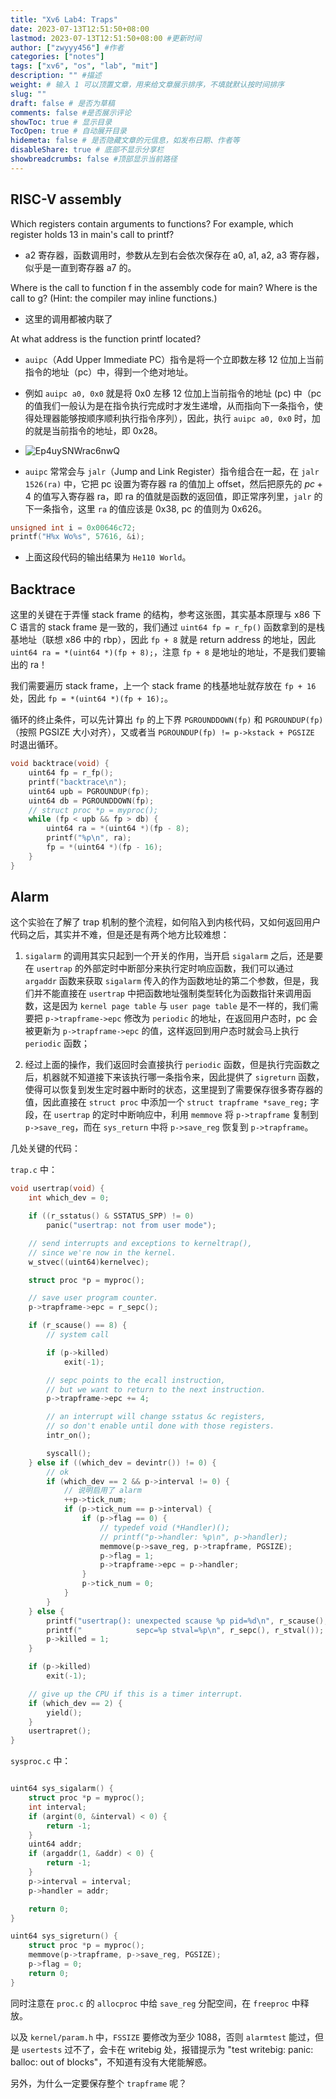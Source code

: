 ```yaml
---
title: "Xv6 Lab4: Traps"
date: 2023-07-13T12:51:50+08:00
lastmod: 2023-07-13T12:51:50+08:00 #更新时间
author: ["zwyyy456"] #作者
categories: ["notes"]
tags: ["xv6", "os", "lab", "mit"]
description: "" #描述
weight: # 输入 1 可以顶置文章，用来给文章展示排序，不填就默认按时间排序
slug: ""
draft: false # 是否为草稿
comments: false #是否展示评论
showToc: true # 显示目录
TocOpen: true # 自动展开目录
hidemeta: false # 是否隐藏文章的元信息，如发布日期、作者等
disableShare: true # 底部不显示分享栏
showbreadcrumbs: false #顶部显示当前路径
---
```

## RISC-V assembly

Which registers contain arguments to functions? For example, which register holds 13 in main's call to printf? 

- a2 寄存器，函数调用时，参数从左到右会依次保存在 a0, a1, a2, a3 寄存器，似乎是一直到寄存器 a7 的。

Where is the call to function f in the assembly code for main? Where is the call to g? (Hint: the compiler may inline functions.) 

- 这里的调用都被内联了

At what address is the function printf located? 

- `auipc`（Add Upper Immediate PC）指令是将一个立即数左移 $12$ 位加上当前指令的地址（pc）中，得到一个绝对地址。

- 例如 `auipc a0, 0x0` 就是将 $\text{0x0}$ 左移 $12$ 位加上当前指令的地址 (pc) 中（pc 的值我们一般认为是在指令执行完成时才发生递增，从而指向下一条指令，使得处理器能够按顺序顺利执行指令序列），因此，执行 `auipc a0, 0x0` 时，加的就是当前指令的地址，即 $\text{0x28}$。

- ![Ep4uySNWrac6nwQ](https://pic-upyun.zwyyy456.tech/smms/2023-12-26-065818.png)

- `auipc` 常常会与 `jalr`（Jump and Link Register）指令组合在一起，在 `jalr 1526(ra)` 中，它把 pc 设置为寄存器 ra 的值加上 offset，然后把原先的 $pc + 4$ 的值写入寄存器 ra，即 ra 的值就是函数的返回值，即正常序列里，`jalr` 的下一条指令，这里 `ra` 的值应该是 $\text{0x38}$, pc 的值则为 $\text{0x626}$。

```c
unsigned int i = 0x00646c72;
printf("H%x Wo%s", 57616, &i);
```

- 上面这段代码的输出结果为 `He110 World`。

## Backtrace 

这里的关键在于弄懂 stack frame 的结构，参考这张图，其实基本原理与 x86 下 C 语言的 stack frame 是一致的，我们通过 `uint64 fp = r_fp()` 函数拿到的是栈基地址（联想 x86 中的 rbp），因此 `fp + 8` 就是 return address 的地址，因此 `uint64 ra = *(uint64 *)(fp + 8);`，注意 `fp + 8` 是地址的地址，不是我们要输出的 ra！

我们需要遍历 stack frame，上一个 stack frame 的栈基地址就存放在 `fp + 16` 处，因此 `fp = *(uint64 *)(fp + 16);`。

循环的终止条件，可以先计算出 `fp` 的上下界 `PGROUNDDOWN(fp)` 和 `PGROUNDUP(fp)`（按照 PGSIZE 大小对齐），又或者当 `PGROUNDUP(fp) != p->kstack + PGSIZE` 时退出循环。

```cpp
void backtrace(void) {
    uint64 fp = r_fp();
    printf("backtrace\n");
    uint64 upb = PGROUNDUP(fp);
    uint64 db = PGROUNDDOWN(fp);
    // struct proc *p = myproc();
    while (fp < upb && fp > db) {
        uint64 ra = *(uint64 *)(fp - 8);
        printf("%p\n", ra);
        fp = *(uint64 *)(fp - 16);
    }
}
```

## Alarm

这个实验在了解了 trap 机制的整个流程，如何陷入到内核代码，又如何返回用户代码之后，其实并不难，但是还是有两个地方比较难想：

1. `sigalarm` 的调用其实只起到一个开关的作用，当开启 `sigalarm` 之后，还是要在 `usertrap` 的外部定时中断部分来执行定时响应函数，我们可以通过 `argaddr` 函数来获取 `sigalarm` 传入的作为函数地址的第二个参数，但是，我们并不能直接在 `usertrap` 中把函数地址强制类型转化为函数指针来调用函数，这是因为 `kernel page table` 与 `user page table` 是不一样的，我们需要把 `p->trapframe->epc` 修改为 `periodic` 的地址，在返回用户态时，pc 会被更新为 `p->trapframe->epc` 的值，这样返回到用户态时就会马上执行 `periodic` 函数；

2. 经过上面的操作，我们返回时会直接执行 `periodic` 函数，但是执行完函数之后，机器就不知道接下来该执行哪一条指令来，因此提供了 `sigreturn` 函数，使得可以恢复到发生定时器中断时的状态，这里提到了需要保存很多寄存器的值，因此直接在 `struct proc` 中添加一个 `struct trapframe *save_reg;` 字段，在 `usertrap` 的定时中断响应中，利用 `memmove` 将 `p->trapframe` 复制到 `p->save_reg`，而在 `sys_return` 中将 `p->save_reg` 恢复到 `p->trapframe`。

几处关键的代码：

`trap.c` 中：

```c
void usertrap(void) {
    int which_dev = 0;

    if ((r_sstatus() & SSTATUS_SPP) != 0)
        panic("usertrap: not from user mode");

    // send interrupts and exceptions to kerneltrap(),
    // since we're now in the kernel.
    w_stvec((uint64)kernelvec);

    struct proc *p = myproc();

    // save user program counter.
    p->trapframe->epc = r_sepc();

    if (r_scause() == 8) {
        // system call

        if (p->killed)
            exit(-1);

        // sepc points to the ecall instruction,
        // but we want to return to the next instruction.
        p->trapframe->epc += 4;

        // an interrupt will change sstatus &c registers,
        // so don't enable until done with those registers.
        intr_on();

        syscall();
    } else if ((which_dev = devintr()) != 0) {
        // ok
        if (which_dev == 2 && p->interval != 0) {
            // 说明启用了 alarm
            ++p->tick_num;
            if (p->tick_num == p->interval) {
                if (p->flag == 0) {
                    // typedef void (*Handler)();
                    // printf("p->handler: %p\n", p->handler);
                    memmove(p->save_reg, p->trapframe, PGSIZE);
                    p->flag = 1;
                    p->trapframe->epc = p->handler;
                }
                p->tick_num = 0;
            }
        }
    } else {
        printf("usertrap(): unexpected scause %p pid=%d\n", r_scause(), p->pid);
        printf("            sepc=%p stval=%p\n", r_sepc(), r_stval());
        p->killed = 1;
    }

    if (p->killed)
        exit(-1);

    // give up the CPU if this is a timer interrupt.
    if (which_dev == 2) {
        yield();
    }
    usertrapret();
}
```

`sysproc.c` 中：

```c

uint64 sys_sigalarm() {
    struct proc *p = myproc();
    int interval;
    if (argint(0, &interval) < 0) {
        return -1;
    }
    uint64 addr;
    if (argaddr(1, &addr) < 0) {
        return -1;
    }
    p->interval = interval;
    p->handler = addr;

    return 0;
}

uint64 sys_sigreturn() {
    struct proc *p = myproc();
    memmove(p->trapframe, p->save_reg, PGSIZE);
    p->flag = 0;
    return 0;
}
```

同时注意在 `proc.c` 的 `allocproc` 中给 `save_reg` 分配空间，在 `freeproc` 中释放。

以及 `kernel/param.h` 中，`FSSIZE` 要修改为至少 $1088$，否则 `alarmtest` 能过，但是 `usertests` 过不了，会卡在 writebig 处，报错提示为 "test writebig: panic: balloc: out of blocks"，不知道有没有大佬能解惑。

另外，为什么一定要保存整个 `trapframe` 呢？









